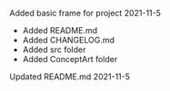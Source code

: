 Added basic frame for project 2021-11-5
 - Added README.md
 - Added CHANGELOG.md
 - Added src folder
 - Added ConceptArt folder

  
Updated README.md 2021-11-5

